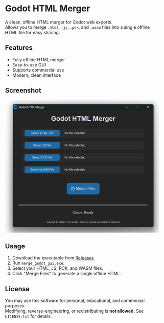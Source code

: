 # Godot HTML Merger

A clean, offline HTML merger for Godot web exports.  
Allows you to merge `.html`, `.js`, `.pck`, and `.wasm` files into a single offline HTML file for easy sharing.

## Features

- Fully offline HTML merger
- Easy-to-use GUI
- Supports commercial use
- Modern, clean interface

## Screenshot

![UI Screenshot](UI_screenshot.png)

## Usage
 
1. Download the executable from [Releases](https://github.com/ZalanTheCoder/GodotHTMLMerger/tree/releases).
2. Run `merge_godot_gui.exe`.
3. Select your HTML, JS, PCK, and WASM files.
4. Click "Merge Files" to generate a single offline HTML.

## License

You may use this software for personal, educational, and commercial purposes.  
Modifying, reverse-engineering, or redistributing is **not allowed**. See `LICENSE.txt` for details.
